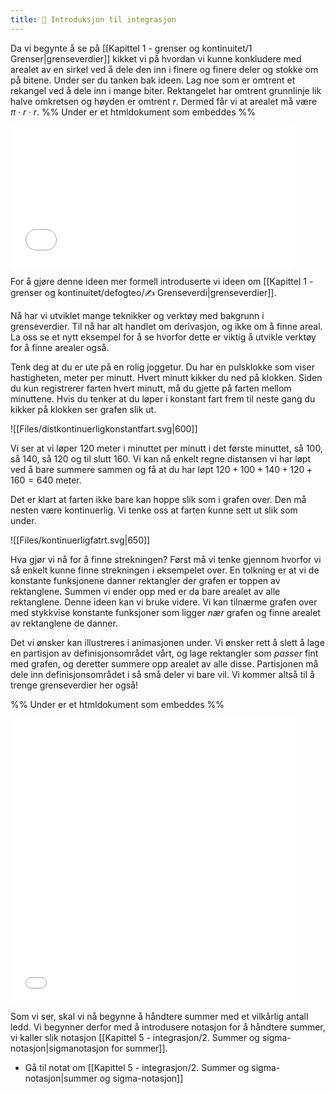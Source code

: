 ```yaml
---
title: 📄 Introduksjon til integrasjon
---
```

Da vi begynte å se på [[Kapittel 1 - grenser og kontinuitet/1 Grenser|grenseverdier]] kikket vi på hvordan vi kunne konkludere med arealet av en sirkel ved å dele den inn i finere og finere deler og stokke om på bitene. Under ser du tanken bak ideen. Lag noe som er omtrent et rekangel ved å dele inn i mange biter. Rektangelet har omtrent grunnlinje lik halve omkretsen og høyden er omtrent $r$. Dermed får vi at arealet må være $\pi\cdot r \cdot r$.
%% Under er et htmldokument som embeddes %%
<iframe src="Files\sirkelarealarkimedes.html"  frameborder="0" scrolling="no" style="aspect-ratio: 2/1; width: 90%"> </iframe>

For å gjøre denne ideen mer formell introduserte vi ideen om [[Kapittel 1 - grenser og kontinuitet/defogteo/✍️ Grenseverdi|grenseverdier]]. 

Nå har vi utviklet mange teknikker og verktøy med bakgrunn i grenseverdier. Til nå har alt handlet om derivasjon, og ikke om å finne areal. La oss se et nytt eksempel for å se hvorfor dette er viktig å utvikle verktøy for å finne arealer også.



Tenk deg at du er ute på en rolig joggetur. Du har en pulsklokke som viser hastigheten, meter per minutt. Hvert minutt kikker du ned på klokken. Siden du kun registrerer farten hvert minutt, må du gjette på farten mellom minuttene. Hvis du tenker at du løper i konstant fart frem til neste gang du kikker på klokken ser grafen slik ut.

![[Files/distkontinuerligkonstantfart.svg|600]]

Vi ser at vi løper 120 meter i minuttet per minutt i det første minuttet, så 100, så 140, så 120 og til slutt 160. Vi kan nå enkelt regne distansen vi har løpt ved å bare summere sammen og få at du har løpt $120+100+140+120+160 =640$ meter. 

Det er klart at farten ikke bare kan hoppe slik som i grafen over. Den må nesten være kontinuerlig. Vi tenke oss at farten kunne sett ut slik som under.

![[Files/kontinuerligfatrt.svg|650]]

Hva gjør vi nå for å finne strekningen? Først må vi tenke gjennom hvorfor vi så enkelt kunne finne strekningen i eksempelet over. En tolkning er at vi de konstante funksjonene danner rektangler der grafen er toppen av rektanglene. Summen vi ender opp med er da bare arealet av alle rektanglene. Denne ideen kan vi bruke videre. Vi kan tilnærme grafen over med stykkvise konstante funksjoner som ligger *nær* grafen og finne arealet av rektanglene de danner. 

Det vi ønsker kan illustreres i animasjonen under. Vi ønsker rett å slett å lage en partisjon av definisjonsområdet vårt, og lage rektangler som *passer* fint med grafen, og deretter summere opp arealet av alle disse. Partisjonen må dele inn definisjonsområdet i så små deler vi bare vil. Vi kommer altså til å trenge grenseverdier her også!


%% Under er et htmldokument som embeddes %%
<iframe src="Files\riemann2.html"  frameborder="0" scrolling="no" style="aspect-ratio: 1/1; width: 90%"> </iframe>

Som vi ser, skal vi nå begynne å håndtere summer med et vilkårlig antall ledd. Vi begynner derfor med å introdusere notasjon for å håndtere summer, vi kaller slik notasjon [[Kapittel 5 - integrasjon/2. Summer og sigma-notasjon|sigmanotasjon for summer]].

- Gå til notat om [[Kapittel 5 - integrasjon/2. Summer og sigma-notasjon|summer og sigma-notasjon]]
